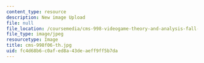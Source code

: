 ```yaml
---
content_type: resource
description: New image Upload
file: null
file_location: /coursemedia/cms-998-videogame-theory-and-analysis-fall-2006/fc4d68b6c0afed8a43deaeff9ff5b7da_cms-998f06-th.jpg
file_type: image/jpeg
resourcetype: Image
title: cms-998f06-th.jpg
uid: fc4d68b6-c0af-ed8a-43de-aeff9ff5b7da
---
```

